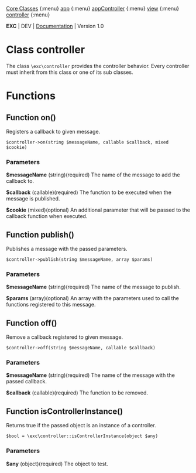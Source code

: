 [Core Classes]() {:menu}
[app](./bke_ref_app.md) {:menu}
[appController](./bke_ref_appcontroller.md) {:menu}
[view](./bke_ref_view.md) {:menu}
[controller](./bke_ref_controller.md) {:menu}

**EXC** | DEV | [Documentation](./doc_index.md) | Version 1.0<BR>

# Class controller #

The class `\exc\controller` provides the controller behavior. Every controller must inherit from this class or one of its sub classes.


# Functions #

## Function on() ##

Registers a callback to given message.

`$controller->on(string $messageName, callable $callback, mixed $cookie)`

### Parameters ###

**$messageName** (string)(required) The name of the message to add the callback to.

**$callback** (callable)(required) The function to be executed when the message is published.

**$cookie** (mixed)(optional) An additional parameter that will be passed to the callback function when executed.

## Function publish() ##

Publishes a message with the passed parameters.

`$controller->publish(string $messageName, array $params)`

### Parameters ###

**$messageName** (string)(required) The name of the message to publish.

**$params** (array)(optional) An array with the parameters used to call the functions registered to this message.

## Function off() ##

Remove a callback registered to given message.

`$controller->off(string $messageName, callable $callback)`

### Parameters ###

**$messageName** (string)(required) The name of the message with the passed callback.

**$callback** (callable)(required) The function to be removed.


## Function isControllerInstance() ##

Returns true if the passed object is an instance of a controller.

`$bool = \exc\controller::isControllerInstance(object $any)`

### Parameters ###

**$any** (object)(required) The object to test.
